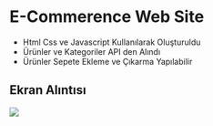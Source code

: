 <h1>E-Commerence Web Site</h1>

- Html Css ve Javascript Kullanılarak Oluşturuldu
- Ürünler ve Kategoriler API den Alındı
- Ürünler Sepete Ekleme ve Çıkarma Yapılabilir

<h2>Ekran Alıntısı</h2>

![](/images/Ecommrence.gif)

